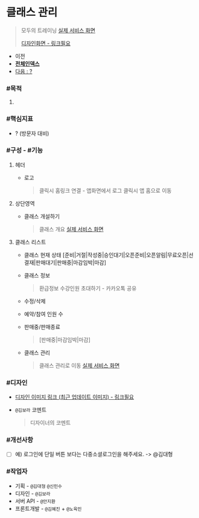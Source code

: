 # 클래스 관리

> 모두의 트레이닝 [실제 서비스 화면](https://www.modooclass.net/class/manager/list)
>
> [디자인화면 - 링크필요]() 



- 이전      
- [**전체인덱스**](../README.md)     
- [다음 : ?]()



### **#목적**

1. 



### #핵심지표

- ? (방문자 대비)



### **#구성 - #기능**

1. 헤더 

   - 로고

     > 클릭시 홈링크 연결 - 앱화면에서 로그 클릭시 앱 홈으로 이동

2. 상단영역

   - 클래스 개설하기

     > 클래스 개요 [실제 서비스 화면](https://www.modooclass.net/class/user/class_management/727)

3. 클래스 리스트

   - 클래스 현재 상태 [준비|거절|작성중|승인대기|오픈준비|오픈알림|무료오픈|선결재|판매대기|판매중|마감임박|마감]
   
   - 클래스 정보
      > 환급정보
      > 수강인원
      > 초대하기 - 카카오톡 공유
   
   - 수정/삭제
   
   - 예약/참여 인원 수
   
   - 판매중/판매종료
      > [판매중|마감임박|마감]
      
   - 클래스 관리
      > 클래스 관리로 이동 [실제 서비스 화면](https://www.modooclass.net/class/manager/course/727/community)




### **#디자인**

- [디자인 이미지 링크 (최근 업데이트 이미지) - 링크필요]()

- `@김보라`  코멘트

  > 디자이너의 코멘트



### #개선사항

- [ ] 예) 로그인에 단일 버튼 보다는 다중소셜로그인을 해주세요. -> @김대형



### **#작업자**

- 기획 - `@김대형` `@신민수`
- 디자인 - `@김보라`
- 서버 API - `@안지환`
- 프론트개발 - `@김혜진`  + `@노육민`


